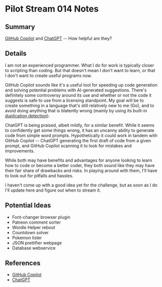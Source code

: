 # Pilot Stream 014 Notes

## Summary

[GitHub Copilot](https://github.com/features/copilot) and [ChatGPT](https://openai.com/blog/chatgpt) -- How helpful are they?

## Details

I am not an experienced programmer. What I do for work is typically closer to scripting than coding. But that doesn't mean I don't want to learn, or that I don't want to create useful programs now.

GitHub Copilot sounds like it's a useful tool for speeding up code generation and solving potential problems with AI-generated suggestions. There's definitely some controversy around its use and whether or not the code it suggests is safe to use from a licensing standpoint. My goal will be to create something in a language that's still relatively new to me (Go), and to avoid doing anything that is blatently wrong (mainly by using its built-in [duplication detection](https://docs.github.com/en/copilot/configuring-github-copilot/configuring-github-copilot-settings-on-githubcom#enabling-or-disabling-duplication-detection)).

ChatGPT is being praised, albeit mildly, for a similar benefit. While it seems to confidently get some things wrong, it has an uncanny ability to generate code from simple word prompts. Hypothetically it could work in tandem with GitHub Copilot -- ChatGPT generating the first draft of code from a given prompt, and GitHub Copilot scanning it to look for mistakes and improvements.

While both may have benefits and advantages for anyone looking to learn how to code or become a better coder, they both sound like they may have their fair share of drawbacks and risks. In playing around with them, I'll have to look out for pitfalls and hassles.

I haven't come up with a good idea yet for the challenge, but as soon as I do I'll update here and figure out when to stream it.

## Potential Ideas

* Font-changer browser plugin
* Patreon comment sorter
* Wordle Helper reboot
* Countdown solver
* Pokemon lister
* JSON prettifier webpage
* Database webservice

## References

* [GitHub Copilot](https://github.com/features/copilot)
* [ChatGPT](https://openai.com/blog/chatgpt)


